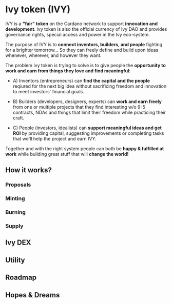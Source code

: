 # Ivy token (IVY)
IVY is a **"fair" token** on the Cardano network to support **innovation and development**. 
Ivy token is also the official currency of Ivy DAO and provides governance rights, special access and power in the Ivy eco-system.

The purpose of IVY is to **connect inventors, builders, and people** fighting for a brighter tomorrow...
So they can freely define and build upon ideas whenever, wherever, and however they want.

The problem Ivy token is trying to solve is to give people the **opportunity to work and earn from things they love and find meaningful**:
- A) Inventors (entrepreneurs) can **find the capital and the people** reqiured for the next big idea 
without sacrificing freedom and innovation to meet investors' financial goals.

- B) Builders (developers, designers, experts) can **work and earn freely** from one or multiple projects that they find interesting w/o
9-5 contracts, NDAs and things that limit their freedom while practicing their craft.

- C) People (investors, idealists) can **support meaningful ideas and get ROI** by providing capital, suggesting improvements or 
completing tasks that we'll help the project and earn IVY.

Together and with the right system people can both be **happy & fulfilled at work** while building great stuff that will **change the world!** 

## How it works?
### Proposals

### Minting

### Burning

### Supply

## Ivy DEX

## Utility

## Roadmap

## Hopes & Dreams
